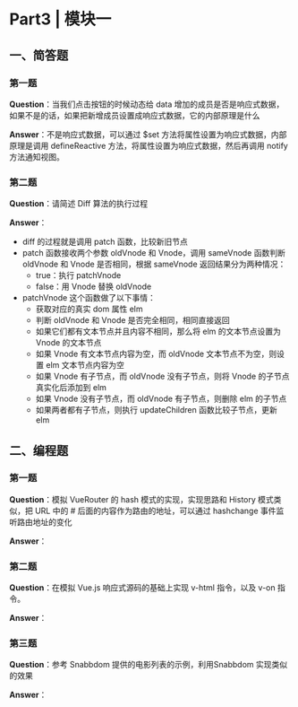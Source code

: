 # Part3 | 模块一

## 一、简答题

### 第一题

**Question**：当我们点击按钮的时候动态给 data 增加的成员是否是响应式数据，如果不是的话，如果把新增成员设置成响应式数据，它的内部原理是什么

**Answer**：不是响应式数据，可以通过 $set 方法将属性设置为响应式数据，内部原理是调用 defineReactive 方法，将属性设置为响应式数据，然后再调用 notify 方法通知视图。

### 第二题

**Question**：请简述 Diff 算法的执行过程

**Answer**：

- diff 的过程就是调用 patch 函数，比较新旧节点
- patch 函数接收两个参数 oldVnode 和 Vnode，调用 sameVnode 函数判断 oldVnode 和 Vnode 是否相同，根据 sameVnode 返回结果分为两种情况：
  - true：执行  patchVnode
  - false：用  Vnode 替换 oldVnode
- patchVnode 这个函数做了以下事情：
  - 获取对应的真实 dom 属性 elm
  - 判断 oldVnode 和 Vnode 是否完全相同，相同直接返回
  - 如果它们都有文本节点并且内容不相同，那么将 elm 的文本节点设置为 Vnode 的文本节点
  - 如果 Vnode 有文本节点内容为空，而 oldVnode 文本节点不为空，则设置 elm 文本节点内容为空
  - 如果 Vnode 有子节点，而 oldVnode 没有子节点，则将 Vnode 的子节点真实化后添加到 elm
  - 如果 Vnode 没有子节点，而 oldVnode 有子节点，则删除 elm 的子节点
  - 如果两者都有子节点，则执行 updateChildren 函数比较子节点，更新 elm

## 二、编程题

### 第一题

**Question**：模拟 VueRouter 的 hash 模式的实现，实现思路和 History 模式类似，把 URL 中的 # 后面的内容作为路由的地址，可以通过 hashchange 事件监听路由地址的变化

**Answer**：

### 第二题

**Question**：在模拟 Vue.js 响应式源码的基础上实现 v-html 指令，以及 v-on 指令。

**Answer**：

### 第三题

**Question**：参考 Snabbdom 提供的电影列表的示例，利用Snabbdom 实现类似的效果

**Answer**：

